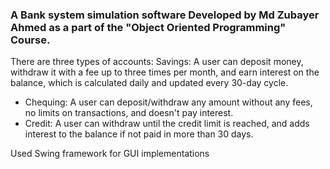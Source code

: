### A Bank system simulation software Developed by Md Zubayer Ahmed as a part of the "Object Oriented Programming" Course. 
There are three types of accounts: 
Savings: A user can deposit money, withdraw it with a fee up to three times per month, and earn interest on the balance, which is calculated daily and updated every 30-day cycle.
- Chequing: A user can deposit/withdraw any amount without any fees, no limits on transactions, and doesn't pay interest.
- Credit: A user can withdraw until the credit limit is reached, and adds interest to the balance if not paid in more than 30 days.

Used Swing framework for GUI implementations

